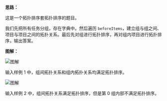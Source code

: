 **思路：**

这是一个拓扑排序套拓扑排序的题目。

我们先把所有任务分组，存在字典中。然后遍历 `beforeItems`，建立组与组之间、项目与项目之间的拓扑关系。最后先对组进行拓扑排序，再对组内项目进行拓扑排序，输出答案。

**图解：**

![图解](http://qiniu.wenyuetech.cn/1203-1.PNG)

输入样例 1 中，组间拓扑关系和组内拓扑关系均满足拓扑排序。

![图解](http://qiniu.wenyuetech.cn/1203-2.PNG)

输入样例 2 中，组间拓扑关系满足拓扑排序，但是第 0 组内部不满足拓扑排序。